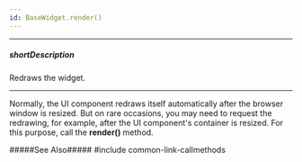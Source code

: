 ```yaml
---
id: BaseWidget.render()
---
```

---
##### shortDescription
Redraws the widget.

---
Normally, the UI component redraws itself automatically after the browser window is resized. But on rare occasions, you may need to request the redrawing, for example, after the UI component's container is resized. For this purpose, call the **render()** method.

#####See Also#####
#include common-link-callmethods